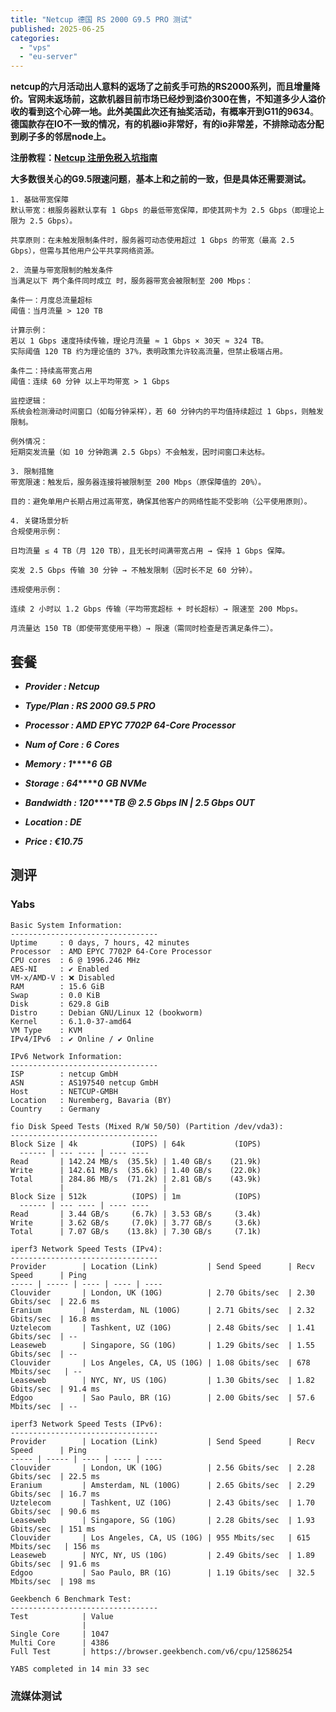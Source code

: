 ```yaml
---
title: "Netcup 德国 RS 2000 G9.5 PRO 测试"
published: 2025-06-25
categories: 
  - "vps"
  - "eu-server"
---
```


**netcup的六月活动出人意料的返场了之前炙手可热的RS2000系列，而且增量降价。官网未返场前，这款机器目前市场已经炒到溢价300在售，不知道多少人溢价收的看到这个心碎一地。此外美国此次还有抽奖活动，有概率开到G11的9634**。**德国款存在IO不一致的情况，有的机器io非常好，有的io非常差，不排除动态分配到刷子多的邻居node上。**

**注册教程：[](https://catcat.blog/netcup-signup.html)[Netcup 注册免税入坑指南](https://catcat.blog/netcup-signup.html)**

**大多数很关心的G9.5限速问题**，**基本上和之前的一致，但是具体还需要测试。**

```
1. 基础带宽保障
默认带宽：根服务器默认享有 1 Gbps 的最低带宽保障，即使其网卡为 2.5 Gbps（即理论上限为 2.5 Gbps）。

共享原则：在未触发限制条件时，服务器可动态使用超过 1 Gbps 的带宽（最高 2.5 Gbps），但需与其他用户公平共享网络资源。

2. 流量与带宽限制的触发条件
当满足以下 两个条件同时成立 时，服务器带宽会被限制至 200 Mbps：

条件一：月度总流量超标
阈值：当月流量 > 120 TB

计算示例：
若以 1 Gbps 速度持续传输，理论月流量 ≈ 1 Gbps × 30天 ≈ 324 TB。
实际阈值 120 TB 约为理论值的 37%，表明政策允许较高流量，但禁止极端占用。

条件二：持续高带宽占用
阈值：连续 60 分钟 以上平均带宽 > 1 Gbps

监控逻辑：
系统会检测滑动时间窗口（如每分钟采样），若 60 分钟内的平均值持续超过 1 Gbps，则触发限制。

例外情况：
短期突发流量（如 10 分钟跑满 2.5 Gbps）不会触发，因时间窗口未达标。

3. 限制措施
带宽限速：触发后，服务器连接将被限制至 200 Mbps（原保障值的 20%）。

目的：避免单用户长期占用过高带宽，确保其他客户的网络性能不受影响（公平使用原则）。

4. 关键场景分析
合规使用示例：

日均流量 ≤ 4 TB（月 120 TB），且无长时间满带宽占用 → 保持 1 Gbps 保障。

突发 2.5 Gbps 传输 30 分钟 → 不触发限制（因时长不足 60 分钟）。

违规使用示例：

连续 2 小时以 1.2 Gbps 传输（平均带宽超标 + 时长超标）→ 限速至 200 Mbps。

月流量达 150 TB（即使带宽使用平稳）→ 限速（需同时检查是否满足条件二）。
```

## 套餐

- **_Provider : Netcup_**

- **_Type/Plan : RS 2000 G9.5 PRO_**

- **_Processor : AMD EPYC 7702P 64-Core Processor_**

- **_Num of Core : 6_** **_Cores_**

- **_Memory : 1_****_6_** **_GB_**

- **_Storage : 64_****_0_** **_GB NVMe_**

- **_Bandwidth : 120_****_TB @ 2.5 Gbps IN | 2.5 Gbps OUT_**

- **_Location : DE_**

- **_Price : €10.75_**

## 测评

### Yabs

```
Basic System Information:
---------------------------------
Uptime     : 0 days, 7 hours, 42 minutes
Processor  : AMD EPYC 7702P 64-Core Processor
CPU cores  : 6 @ 1996.246 MHz
AES-NI     : ✔ Enabled
VM-x/AMD-V : ❌ Disabled
RAM        : 15.6 GiB
Swap       : 0.0 KiB
Disk       : 629.8 GiB
Distro     : Debian GNU/Linux 12 (bookworm)
Kernel     : 6.1.0-37-amd64
VM Type    : KVM
IPv4/IPv6  : ✔ Online / ✔ Online

IPv6 Network Information:
---------------------------------
ISP        : netcup GmbH
ASN        : AS197540 netcup GmbH
Host       : NETCUP-GMBH
Location   : Nuremberg, Bavaria (BY)
Country    : Germany

fio Disk Speed Tests (Mixed R/W 50/50) (Partition /dev/vda3):
---------------------------------
Block Size | 4k            (IOPS) | 64k           (IOPS)
  ------ | --- ---- | ---- ---- 
Read       | 142.24 MB/s  (35.5k) | 1.40 GB/s    (21.9k)
Write      | 142.61 MB/s  (35.6k) | 1.40 GB/s    (22.0k)
Total      | 284.86 MB/s  (71.2k) | 2.81 GB/s    (43.9k)
           |                      |                     
Block Size | 512k          (IOPS) | 1m            (IOPS)
  ------ | --- ---- | ---- ---- 
Read       | 3.44 GB/s     (6.7k) | 3.53 GB/s     (3.4k)
Write      | 3.62 GB/s     (7.0k) | 3.77 GB/s     (3.6k)
Total      | 7.07 GB/s    (13.8k) | 7.30 GB/s     (7.1k)

iperf3 Network Speed Tests (IPv4):
---------------------------------
Provider        | Location (Link)           | Send Speed      | Recv Speed      | Ping           
----- | ----- | ---- | ---- | ---- 
Clouvider       | London, UK (10G)          | 2.70 Gbits/sec  | 2.30 Gbits/sec  | 22.6 ms        
Eranium         | Amsterdam, NL (100G)      | 2.71 Gbits/sec  | 2.32 Gbits/sec  | 16.8 ms        
Uztelecom       | Tashkent, UZ (10G)        | 2.48 Gbits/sec  | 1.41 Gbits/sec  | -- 
Leaseweb        | Singapore, SG (10G)       | 1.29 Gbits/sec  | 1.55 Gbits/sec  | -- 
Clouvider       | Los Angeles, CA, US (10G) | 1.08 Gbits/sec  | 678 Mbits/sec   | -- 
Leaseweb        | NYC, NY, US (10G)         | 1.30 Gbits/sec  | 1.82 Gbits/sec  | 91.4 ms        
Edgoo           | Sao Paulo, BR (1G)        | 2.00 Gbits/sec  | 57.6 Mbits/sec  | -- 

iperf3 Network Speed Tests (IPv6):
---------------------------------
Provider        | Location (Link)           | Send Speed      | Recv Speed      | Ping           
----- | ----- | ---- | ---- | ---- 
Clouvider       | London, UK (10G)          | 2.56 Gbits/sec  | 2.28 Gbits/sec  | 22.5 ms        
Eranium         | Amsterdam, NL (100G)      | 2.65 Gbits/sec  | 2.29 Gbits/sec  | 16.7 ms        
Uztelecom       | Tashkent, UZ (10G)        | 2.43 Gbits/sec  | 1.70 Gbits/sec  | 90.6 ms        
Leaseweb        | Singapore, SG (10G)       | 2.28 Gbits/sec  | 1.93 Gbits/sec  | 151 ms         
Clouvider       | Los Angeles, CA, US (10G) | 955 Mbits/sec   | 615 Mbits/sec   | 156 ms         
Leaseweb        | NYC, NY, US (10G)         | 2.49 Gbits/sec  | 1.89 Gbits/sec  | 91.6 ms        
Edgoo           | Sao Paulo, BR (1G)        | 1.19 Gbits/sec  | 32.5 Mbits/sec  | 198 ms         

Geekbench 6 Benchmark Test:
---------------------------------
Test            | Value                         
                |                               
Single Core     | 1047                          
Multi Core      | 4386                          
Full Test       | https://browser.geekbench.com/v6/cpu/12586254

YABS completed in 14 min 33 sec
```

### 流媒体测试

<picture>
    <source srcset="https://s3.catcat.blog/images/2025/06/d52e162747da77429320dfa3412cb3fc_720.avif" type="image/avif">
    <source srcset="https://s3.catcat.blog/images/2025/06/d52e162747da77429320dfa3412cb3fc_720.webp" type="image/webp">
    <img src="https://s3.catcat.blog/images/2025/06/d52e162747da77429320dfa3412cb3fc_720.jpg" alt="" loading="lazy">
</picture>
